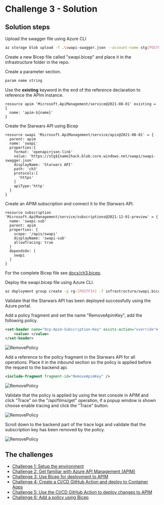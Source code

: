# Challenge 3 - Solution

## Solution steps

Upload the swagger file using Azure CLI

```bash
az storage blob upload -f .\swapi-swagger.json --account-name stg[POSTFIX]hack -c swapi
```

Create a new Bicep file called "swapi.bicep" and place it in the infrastructure folder in the repo. 

Create a parameter section. 

```bash
param name string
```

Use the **existing** keyword in the end of the reference declaration to reference the APIm instance. 


```bicep
resource apim 'Microsoft.ApiManagement/service@2021-08-01' existing = {
  name: 'apim-${name}'
}
```

Create the Starwars API using Bicep

```bicep
resource swapi 'Microsoft.ApiManagement/service/apis@2021-08-01' = {
  parent: apim
  name: 'swapi'
  properties:{
    format: 'openapi+json-link'
    value: 'https://stg${name}hack.blob.core.windows.net/swapi/swapi-swagger.json'
    displayName: 'Starwars API'
    path: 'ch3'
    protocols:[
      'https'
    ]
    apiType:'http'
  }
}
```

Create an APIM subscription and connect it to the Starwars API. 

```bicep
resource subscription 'Microsoft.ApiManagement/service/subscriptions@2021-12-01-preview' = {
  name: 'swapi-sub'
  parent: apim
  properties: {
    scope: '/apis/swapi'
    displayName: 'swapi-sub'
    allowTracing: true
  }
  dependsOn: [
    swapi
  ]
}
```

For the complete Bicep file see [docs/ch3.bicep](ch3.bicep). 

Deploy the swapi.bicep file using Azure CLI.

```bash
az deployment group create -g rg-[POSTFIX] -f infrastructure/swapi.bicep -p name=[POSTFIX]
```

Validate that the Starwars API has been deployed successfully using the Azure portal. 

Add a policy fragment and set the name "RemoveApimKey", add the following policy. 

```xml
<set-header name="Ocp-Apim-Subscription-Key" exists-action="override">
	<value> </value>
</set-header>
```

![RemovePolicy](img/ch3-1.png)

Add a reference to the policy fragment in the Starwars API for all operations. Place it in the inbound section so the policy is applied before the request to the backend api. 

```xml
<include-fragment fragment-id="RemoveApimKey" />
```

![RemovePolicy](img/ch3-2.png)

Validate that the policy is applied by using the test console in APIM and click "Trace" on the "/api/films/get" operation, if a popup window is shown choose enable tracing and click the "Trace" button. 

![RemovePolicy](img/ch3-3.png)

Scroll down to the backend part of the trace logs and validate that the subscription key has been removed by the policy. 

![RemovePolicy](img/ch3-4.png)

## The challenges

* [Challenge 1: Setup the environment](challenge1.md)
* [Challenge 2: Get familiar with Azure API Management (APIM)](challenge2.md)
* [Challenge 3: Use Bicep for deployment to APIM](challenge3.md)
* [Challenge 4: Create a CI/CD GitHub Action and deploy to Container Apps](challenge4.md)
* [Challenge 5: Use the CI/CD GitHub Action to deploy changes to APIM](challenge5.md)
* [Challenge 6: Add a policy using Bicep](challenge6.md)
